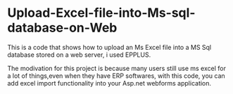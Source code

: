 # Upload-Excel-file-into-Ms-sql-database-on-Web
This is a code that shows how to upload an Ms Excel file into  a MS Sql database stored on a web server, i used EPPLUS. 

The modivation for this project is because many users still use ms excel for a lot of things,even when they have ERP softwares, with this code, you can add excel import functionality into your Asp.net webforms application.


